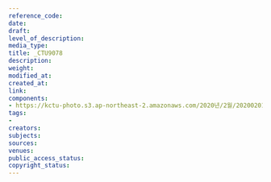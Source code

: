 ```yaml
---
reference_code: 
date: 
draft: 
level_of_description: 
media_type: 
title: _CTU9078
description: 
weight: 
modified_at: 
created_at: 
link: 
components:
- https://kctu-photo.s3.ap-northeast-2.amazonaws.com/2020년/2월/20200201_톨게이트+요금수납원+217일간+투쟁+보고+및+향후+투쟁+선포+결의대회/_CTU9078.jpg
tags:
- 
creators: 
subjects: 
sources: 
venues: 
public_access_status: 
copyright_status: 
---
```

